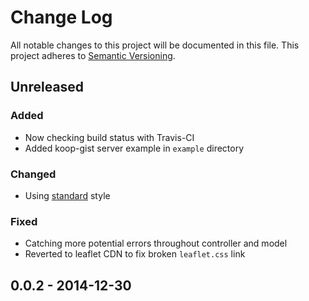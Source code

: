 # Change Log
All notable changes to this project will be documented in this file.
This project adheres to [Semantic Versioning](http://semver.org/).

## Unreleased

### Added
* Now checking build status with Travis-CI
* Added koop-gist server example in `example` directory

### Changed
* Using [standard](https://github.com/feross/standard) style

### Fixed
* Catching more potential errors throughout controller and model
* Reverted to leaflet CDN to fix broken `leaflet.css` link

## 0.0.2 - 2014-12-30
